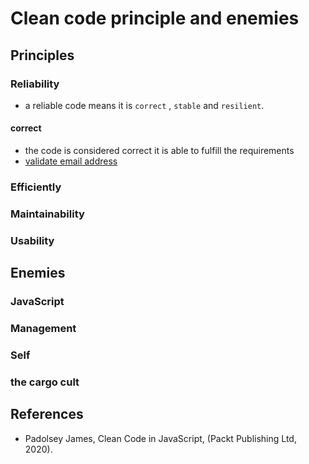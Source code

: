 # Clean code principle and enemies

## Principles

### Reliability

- a reliable code means it is `correct` , `stable` and `resilient`.
  
#### correct

- the code is considered correct it is able to fulfill the requirements
- [validate email address](./validate-email.test.js)

### Efficiently

### Maintainability

### Usability

## Enemies

### JavaScript

### Management

### Self

### the cargo cult

## References

- Padolsey James, Clean Code in JavaScript, (Packt Publishing Ltd, 2020).
